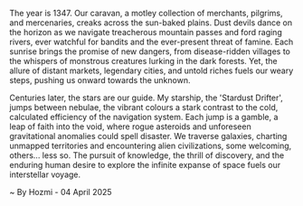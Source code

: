 
The year is 1347.  Our caravan, a motley collection of merchants, pilgrims, and mercenaries, creaks across the sun-baked plains.  Dust devils dance on the horizon as we navigate treacherous mountain passes and ford raging rivers, ever watchful for bandits and the ever-present threat of famine.  Each sunrise brings the promise of new dangers, from disease-ridden villages to the whispers of monstrous creatures lurking in the dark forests.  Yet, the allure of distant markets, legendary cities, and untold riches fuels our weary steps, pushing us onward towards the unknown.

Centuries later, the stars are our guide.  My starship, the 'Stardust Drifter', jumps between nebulae, the vibrant colours a stark contrast to the cold, calculated efficiency of the navigation system.  Each jump is a gamble, a leap of faith into the void, where rogue asteroids and unforeseen gravitational anomalies could spell disaster. We traverse galaxies, charting unmapped territories and encountering alien civilizations, some welcoming, others... less so.  The pursuit of knowledge, the thrill of discovery, and the enduring human desire to explore the infinite expanse of space fuels our interstellar voyage.

~ By Hozmi - 04 April 2025
